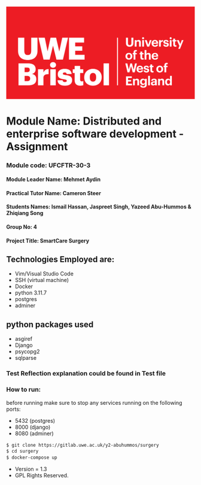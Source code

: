 ![image](src/uwe.png)

# Module Name: Distributed and enterprise software development - Assignment

### Module code: UFCFTR-30-3

#### Module Leader Name: Mehmet Aydin

#### Practical Tutor Name: Cameron Steer

#### Students Names: Ismail Hassan, Jaspreet Singh, Yazeed Abu-Hummos & Zhiqiang Song

#### Group No: 4

#### Project Title: SmartCare Surgery

## Technologies Employed are:

- Vim/Visual Studio Code
- SSH (virtual machine)
- Docker
- python 3.11.7
- postgres
- adminer

## python packages used

- asgiref
- Django
- psycopg2
- sqlparse

### Test Reflection explanation could be found in Test file

### How to run:

before running make sure to stop any services running on the following ports:

- 5432 (postgres)
- 8000 (django)
- 8080 (adminer)

```bash
$ git clone https://gitlab.uwe.ac.uk/y2-abuhummos/surgery
$ cd surgery
$ docker-compose up
```

- Version = 1.3
- GPL Rights Reserved.
